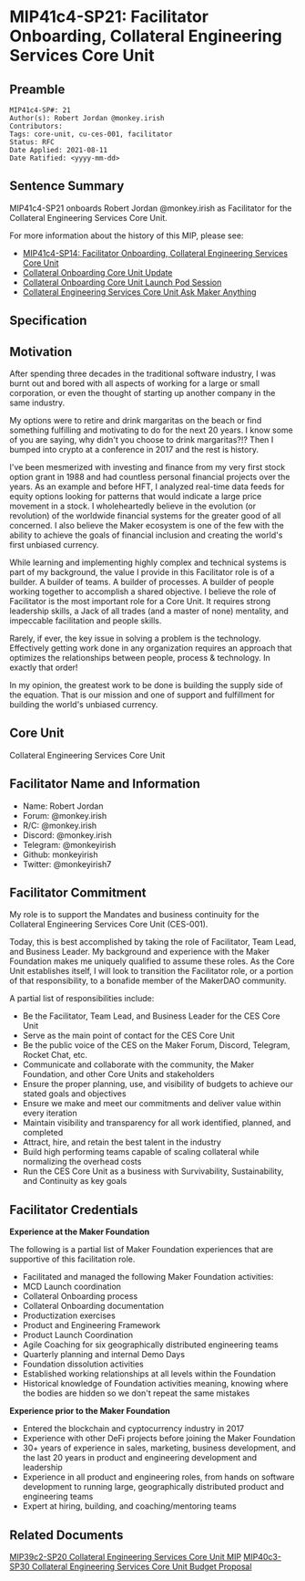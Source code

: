 # MIP41c4-SP21: Facilitator Onboarding, Collateral Engineering Services Core Unit

## Preamble

```
MIP41c4-SP#: 21
Author(s): Robert Jordan @monkey.irish
Contributors:
Tags: core-unit, cu-ces-001, facilitator
Status: RFC
Date Applied: 2021-08-11
Date Ratified: <yyyy-mm-dd>
```

## Sentence Summary

MIP41c4-SP21 onboards Robert Jordan @monkey.irish as Facilitator for the Collateral Engineering Services Core Unit.

For more information about the history of this MIP, please see:

- [MIP41c4-SP14: Facilitator Onboarding, Collateral Engineering Services Core Unit](https://forum.makerdao.com/t/mip41c4-sp14-facilitator-onboarding-collateral-engineering-services-core-unit/8039)
- [Collateral Onboarding Core Unit Update](https://forum.makerdao.com/t/collateral-onboarding-core-cob-unit-update/8657)
- [Collateral Onboarding Core Unit Launch Pod Session](https://www.youtube.com/watch?v=Q6xNOLPcw2Y)
- [Collateral Engineering Services Core Unit Ask Maker Anything](https://www.youtube.com/watch?v=QTWc0q46lXs)

## Specification

## Motivation

After spending three decades in the traditional software industry, I was burnt out and bored with all aspects of working for a large or small corporation, or even the thought of starting up another company in the same industry.

My options were to retire and drink margaritas on the beach or find something fulfilling and motivating to do for the next 20 years. I know some of you are saying, why didn't you choose to drink margaritas?!? Then I bumped into crypto at a conference in 2017 and the rest is history.

I've been mesmerized with investing and finance from my very first stock option grant in 1988 and had countless personal financial projects over the years. As an example and before HFT, I analyzed real-time data feeds for equity options looking for patterns that would indicate a large price movement in a stock. I wholeheartedly believe in the evolution (or revolution) of the worldwide financial systems for the greater good of all concerned. I also believe the Maker ecosystem is one of the few with the ability to achieve the goals of financial inclusion and creating the world's first unbiased currency.

While learning and implementing highly complex and technical systems is part of my background, the value I provide in this Facilitator role is of a builder. A builder of teams. A builder of processes. A builder of people working together to accomplish a shared objective. I believe the role of Facilitator is the most important role for a Core Unit. It requires strong leadership skills, a Jack of all trades (and a master of none) mentality, and impeccable facilitation and people skills.

Rarely, if ever, the key issue in solving a problem is the technology. Effectively getting work done in any organization requires an approach that optimizes the relationships between people, process & technology. In exactly that order!

In my opinion, the greatest work to be done is building the supply side of the equation. That is our mission and one of support and fulfillment for building the world's unbiased currency.

## Core Unit

Collateral Engineering Services Core Unit

## Facilitator Name and Information

- Name: Robert Jordan
- Forum: @monkey.irish
- R/C: @monkey.irish
- Discord: @monkey.irish
- Telegram: @monkeyirish
- Github: monkeyirish
- Twitter: @monkeyirish7

## Facilitator Commitment

My role is to support the Mandates and business continuity for the Collateral Engineering Services Core Unit (CES-001).

Today, this is best accomplished by taking the role of Facilitator, Team Lead, and Business Leader. My background and experience with the Maker Foundation makes me uniquely qualified to assume these roles. As the Core Unit establishes itself, I will look to transition the Facilitator role, or a portion of that responsibility, to a bonafide member of the MakerDAO community.

A partial list of responsibilities include:

- Be the Facilitator, Team Lead, and Business Leader for the CES Core Unit
- Serve as the main point of contact for the CES Core Unit
- Be the public voice of the CES on the Maker Forum, Discord, Telegram, Rocket Chat, etc.
- Communicate and collaborate with the community, the Maker Foundation, and other Core Units and stakeholders
- Ensure the proper planning, use, and visibility of budgets to achieve our stated goals and objectives
- Ensure we make and meet our commitments and deliver value within every iteration
- Maintain visibility and transparency for all work identified, planned, and completed
- Attract, hire, and retain the best talent in the industry
- Build high performing teams capable of scaling collateral while normalizing the overhead costs
- Run the CES Core Unit as a business with Survivability, Sustainability, and Continuity as key goals

## Facilitator Credentials

**Experience at the Maker Foundation**

The following is a partial list of Maker Foundation experiences that are supportive of this facilitation role.

- Facilitated and managed the following Maker Foundation activities:
- MCD Launch coordination
- Collateral Onboarding process
- Collateral Onboarding documentation
- Productization exercises
- Product and Engineering Framework
- Product Launch Coordination
- Agile Coaching for six geographically distributed engineering teams
- Quarterly planning and internal Demo Days
- Foundation dissolution activities
- Established working relationships at all levels within the Foundation
- Historical knowledge of Foundation activities meaning, knowing where the bodies are hidden so we don't repeat the same mistakes

**Experience prior to the Maker Foundation**

- Entered the blockchain and cyptocurrency industry in 2017
- Experience with other DeFi projects before joining the Maker Foundation
- 30+ years of experience in sales, marketing, business development, and the last 20 years in product and engineering development and leadership
- Experience in all product and engineering roles, from hands on software development to running large, geographically distributed product and engineering teams
- Expert at hiring, building, and coaching/mentoring teams

## Related Documents

[MIP39c2-SP20 Collateral Engineering Services Core Unit MIP]()
[MIP40c3-SP30 Collateral Engineering Services Core Unit Budget Proposal]()